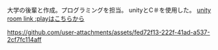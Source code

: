 大学の後輩と作成。プログラミングを担当。
unityとC＃を使用した。
[unity room link :playはこちらから](https://unityroom.com/games/3d_matigaisagasi_witchroom)


https://github.com/user-attachments/assets/fed72f13-222f-41ad-a537-2cf7fc114aff

